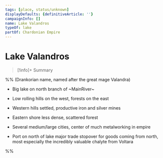 ```yaml
---
tags: [place, status/unknown]
displayDefaults: {definitiveArticle: ''}
campaignInfo: []
name: Lake Valandros
typeOf: lake
partOf: Chardonian Empire
---
```

# Lake Valandros
>[!info]+ Summary


%% (Drankorian name, named after the great mage Valandra) 

- Big lake on north branch of ~MainRiver~
    
- Low rolling hills on the west, forests on the east
    
- Western hills settled, productive iron and silver mines
    
- Eastern shore less dense, scattered forest
    
- Several medium/large cities, center of much metalworking in empire
    
- Port on north of lake major trade stopover for goods coming from north, most especially the incredibly valuable chalyte from Voltara
    
%%